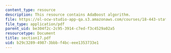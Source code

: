 ```yaml
---
content_type: resource
description: This resource contains AdaBoost algorithm.
file: https://ol-ocw-studio-app-qa.s3.amazonaws.com/courses/18-443-statistics-for-applications-fall-2006/b29c328949873bbbf4bceee1353733e1_section17.pdf
file_type: application/pdf
parent_uid: be304f2c-2c95-3914-c7ed-f3c4529a02a5
resourcetype: Document
title: section17.pdf
uid: b29c3289-4987-3bbb-f4bc-eee1353733e1
---
```

